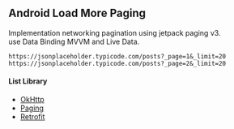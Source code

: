 ## Android Load More Paging ##

Implementation networking pagination using jetpack paging v3.  
use Data Binding MVVM and Live Data.

```
https://jsonplaceholder.typicode.com/posts?_page=1&_limit=20
https://jsonplaceholder.typicode.com/posts?_page=2&_limit=20
```

#### List Library ####
- [OkHttp](https://github.com/square/okhttp)
- [Paging](https://developer.android.com/topic/libraries/architecture/paging/v3-overview)
- [Retrofit](https://github.com/square/retrofit)